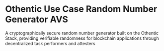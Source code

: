 # Othentic Use Case Random Number Generator AVS
A cryptographically secure random number generator built on the Othentic Stack, providing verifiable randomness for blockchain applications through decentralized task performers and attesters
